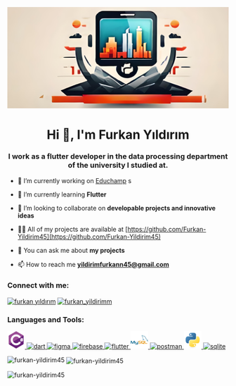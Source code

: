 ![MasterHead](https://github.com/Furkan-Yildirim45/github-image/blob/main/github_logo.png)
<h1 align="center">Hi 👋, I'm Furkan Yıldırım</h1>
<h3 align="center">I work as a flutter developer in the data processing department of the university I studied at.</h3>

- 🔭 I’m currently working on [Educhamp]()
s
- 🌱 I’m currently learning **Flutter**

- 👯 I’m looking to collaborate on **developable projects and innovative ideas**

- 👨‍💻 All of my projects are available at [https://github.com/Furkan-Yildirim45](https://github.com/Furkan-Yildirim45)

- 💬 You can ask me about **my projects**

- 📫 How to reach me **yildirimfurkann45@gmail.com**

<h3 align="left">Connect with me:</h3>
<p align="left">
<a href="https://linkedin.com/in/furkan yıldırım" target="blank"><img align="center" src="https://raw.githubusercontent.com/rahuldkjain/github-profile-readme-generator/master/src/images/icons/Social/linked-in-alt.svg" alt="furkan yıldırım" height="30" width="40" /></a>
<a href="https://instagram.com/furkan_yildirimm" target="blank"><img align="center" src="https://raw.githubusercontent.com/rahuldkjain/github-profile-readme-generator/master/src/images/icons/Social/instagram.svg" alt="furkan_yildirimm" height="30" width="40" /></a>
</p>

<h3 align="left">Languages and Tools:</h3>
<p align="left"> <a href="https://www.w3schools.com/cs/" target="_blank" rel="noreferrer"> <img src="https://raw.githubusercontent.com/devicons/devicon/master/icons/csharp/csharp-original.svg" alt="csharp" width="40" height="40"/> </a> <a href="https://dart.dev" target="_blank" rel="noreferrer"> <img src="https://www.vectorlogo.zone/logos/dartlang/dartlang-icon.svg" alt="dart" width="40" height="40"/> </a> <a href="https://www.figma.com/" target="_blank" rel="noreferrer"> <img src="https://www.vectorlogo.zone/logos/figma/figma-icon.svg" alt="figma" width="40" height="40"/> </a> <a href="https://firebase.google.com/" target="_blank" rel="noreferrer"> <img src="https://www.vectorlogo.zone/logos/firebase/firebase-icon.svg" alt="firebase" width="40" height="40"/> </a> <a href="https://flutter.dev" target="_blank" rel="noreferrer"> <img src="https://www.vectorlogo.zone/logos/flutterio/flutterio-icon.svg" alt="flutter" width="40" height="40"/> </a> <a href="https://www.mysql.com/" target="_blank" rel="noreferrer"> <img src="https://raw.githubusercontent.com/devicons/devicon/master/icons/mysql/mysql-original-wordmark.svg" alt="mysql" width="40" height="40"/> </a> <a href="https://postman.com" target="_blank" rel="noreferrer"> <img src="https://www.vectorlogo.zone/logos/getpostman/getpostman-icon.svg" alt="postman" width="40" height="40"/> </a> <a href="https://www.python.org" target="_blank" rel="noreferrer"> <img src="https://raw.githubusercontent.com/devicons/devicon/master/icons/python/python-original.svg" alt="python" width="40" height="40"/> </a> <a href="https://www.sqlite.org/" target="_blank" rel="noreferrer"> <img src="https://www.vectorlogo.zone/logos/sqlite/sqlite-icon.svg" alt="sqlite" width="40" height="40"/> </a> </p>

<p><img align="left" src="https://github-readme-stats.vercel.app/api/top-langs?username=furkan-yildirim45&show_icons=true&locale=en&layout=compact" alt="furkan-yildirim45" /></p>

<p>&nbsp;<img align="center" src="https://github-readme-stats.vercel.app/api?username=furkan-yildirim45&show_icons=true&locale=en" alt="furkan-yildirim45" /></p>

<p><img align="center" src="https://github-readme-streak-stats.herokuapp.com/?user=furkan-yildirim45&" alt="furkan-yildirim45" /></p>
